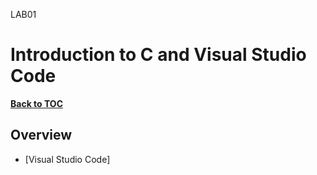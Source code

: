 <link href="/pages/style.css" rel="stylesheet"></link>

LAB01

# Introduction to C and Visual Studio Code

[**Back to TOC**](/contents.md)

## **Overview**

- [Visual Studio Code]